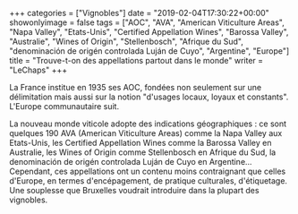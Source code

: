 +++
categories = ["Vignobles"]
date = "2019-02-04T17:30:22+00:00"
showonlyimage = false
tags = ["AOC", "AVA", "American Viticulture Areas", "Napa Valley", "Etats-Unis", "Certified Appellation Wines", "Barossa Valley", "Australie", "Wines of Origin", "Stellenbosch", "Afrique du Sud", "denominación de origén controlada Luján de Cuyo", "Argentine", "Europe"]
title = "Trouve-t-on des appellations partout dans le monde"
writer = "LeChaps"
+++

La France institue en 1935 ses AOC, fondées non seulement sur une délimitation mais aussi sur la notion "d'usages locaux, loyaux et constants". L'Europe communautaire suit. 
 
La nouveau monde viticole adopte des indications géographiques : ce sont quelques 190 AVA (American Viticulture Areas) comme la Napa Valley aux Etats-Unis, les Certified Appellation Wines comme la Barossa Valley en Australie, les Wines of Origin comme Stellenbosch en Afrique du Sud, la denominación de origén controlada Luján de Cuyo en Argentine... Cependant, ces appellations ont un contenu moins contraignant que celles d'Europe, en termes d'encépagement, de pratique culturales, d'étiquetage. Une souplesse que Bruxelles voudrait introduire dans la plupart des vignobles.